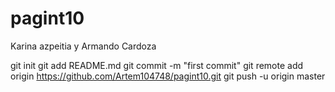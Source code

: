 pagint10
========

Karina azpeitia y Armando Cardoza

git init
git add README.md
git commit -m "first commit"
git remote add origin https://github.com/Artem104748/pagint10.git
git push -u origin master
